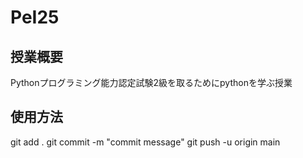 # PeI25

## 授業概要
Pythonプログラミング能力認定試験2級を取るためにpythonを学ぶ授業

## 使用方法
git add .
git commit -m "commit message"
git push -u origin main

